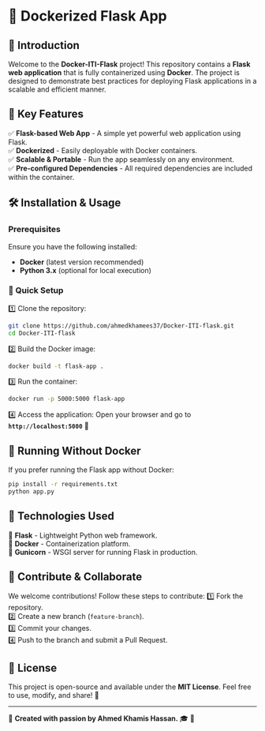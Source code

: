 # 🐳 Dockerized Flask App

## 🚀 Introduction
Welcome to the **Docker-ITI-Flask** project! This repository contains a **Flask web application** that is fully containerized using **Docker**. The project is designed to demonstrate best practices for deploying Flask applications in a scalable and efficient manner.

## 🎯 Key Features
✅ **Flask-based Web App** - A simple yet powerful web application using Flask.  
✅ **Dockerized** - Easily deployable with Docker containers.  
✅ **Scalable & Portable** - Run the app seamlessly on any environment.  
✅ **Pre-configured Dependencies** - All required dependencies are included within the container.  

## 🛠 Installation & Usage
### Prerequisites
Ensure you have the following installed:
- **Docker** (latest version recommended)
- **Python 3.x** (optional for local execution)

### 🚀 Quick Setup
1️⃣ Clone the repository:
   ```bash
   git clone https://github.com/ahmedkhamees37/Docker-ITI-flask.git
   cd Docker-ITI-flask
   ```
2️⃣ Build the Docker image:
   ```bash
   docker build -t flask-app .
   ```
3️⃣ Run the container:
   ```bash
   docker run -p 5000:5000 flask-app
   ```
4️⃣ Access the application:
   Open your browser and go to **`http://localhost:5000`** 🎉

## 🔧 Running Without Docker
If you prefer running the Flask app without Docker:
```bash
pip install -r requirements.txt
python app.py
```

## 📌 Technologies Used
🔹 **Flask** - Lightweight Python web framework.  
🔹 **Docker** - Containerization platform.  
🔹 **Gunicorn** - WSGI server for running Flask in production.  

## 🤝 Contribute & Collaborate
We welcome contributions! Follow these steps to contribute:
1️⃣ Fork the repository.  
2️⃣ Create a new branch (`feature-branch`).  
3️⃣ Commit your changes.  
4️⃣ Push to the branch and submit a Pull Request.  

## 📜 License
This project is open-source and available under the **MIT License**. Feel free to use, modify, and share! 🚀

---
📌 **Created with passion by Ahmed Khamis Hassan.** 🎓 🐳

